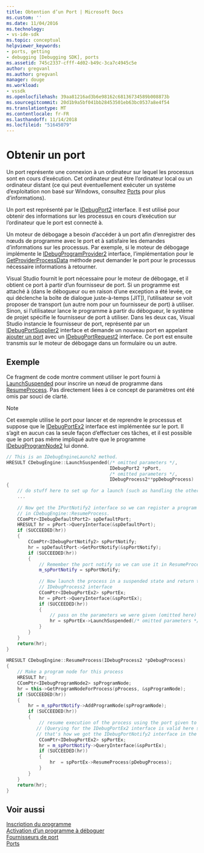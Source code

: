 ```yaml
---
title: Obtention d’un Port | Microsoft Docs
ms.custom: ''
ms.date: 11/04/2016
ms.technology:
- vs-ide-sdk
ms.topic: conceptual
helpviewer_keywords:
- ports, getting
- debugging [Debugging SDK], ports
ms.assetid: 745c2337-cfff-4d02-b49c-3ca7c4945c5e
author: gregvanl
ms.author: gregvanl
manager: douge
ms.workload:
- vssdk
ms.openlocfilehash: 39aa81216ad3b6e98162c68136734589b008873b
ms.sourcegitcommit: 20d1b9a5bf041bb28453501eb63bc0537a8e4f54
ms.translationtype: MT
ms.contentlocale: fr-FR
ms.lasthandoff: 11/14/2018
ms.locfileid: "51645079"
---
```

# <a name="get-a-port"></a>Obtenir un port
Un port représente une connexion à un ordinateur sur lequel les processus sont en cours d’exécution. Cet ordinateur peut être l’ordinateur local ou un ordinateur distant (ce qui peut éventuellement exécuter un système d’exploitation non basé sur Windows, consultez [Ports](../../extensibility/debugger/ports.md) pour plus d’informations).  
  
 Un port est représenté par le [IDebugPort2](../../extensibility/debugger/reference/idebugport2.md) interface. Il est utilisé pour obtenir des informations sur les processus en cours d’exécution sur l’ordinateur que le port est connecté à.  
  
 Un moteur de débogage a besoin d’accéder à un port afin d’enregistrer des nœuds de programme avec le port et à satisfaire les demandes d’informations sur les processus. Par exemple, si le moteur de débogage implémente le [IDebugProgramProvider2](../../extensibility/debugger/reference/idebugprogramprovider2.md) interface, l’implémentation pour le [GetProviderProcessData](../../extensibility/debugger/reference/idebugprogramprovider2-getproviderprocessdata.md) méthode peut demander le port pour le processus nécessaire informations à retourner.  
  
 Visual Studio fournit le port nécessaire pour le moteur de débogage, et il obtient ce port à partir d’un fournisseur de port. Si un programme est attaché à (dans le débogueur ou en raison d’une exception a été levée, ce qui déclenche la boîte de dialogue juste-à-temps [JIT]), l’utilisateur se voit proposer de transport (un autre nom pour un fournisseur de port) à utiliser. Sinon, si l’utilisateur lance le programme à partir du débogueur, le système de projet spécifie le fournisseur de port à utiliser. Dans les deux cas, Visual Studio instancie le fournisseur de port, représenté par un [IDebugPortSupplier2](../../extensibility/debugger/reference/idebugportsupplier2.md) interface et demande un nouveau port en appelant [ajouter un port](../../extensibility/debugger/reference/idebugportsupplier2-addport.md) avec un [ IDebugPortRequest2](../../extensibility/debugger/reference/idebugportrequest2.md) interface. Ce port est ensuite transmis sur le moteur de débogage dans un formulaire ou un autre.  
  
## <a name="example"></a>Exemple  
 Ce fragment de code montre comment utiliser le port fourni à [LaunchSuspended](../../extensibility/debugger/reference/idebugenginelaunch2-launchsuspended.md) pour inscrire un nœud de programme dans [ResumeProcess](../../extensibility/debugger/reference/idebugenginelaunch2-resumeprocess.md). Pas directement liées à ce concept de paramètres ont été omis par souci de clarté.  
  
> [!NOTE]
>  Cet exemple utilise le port pour lancer et de reprendre le processus et suppose que le [IDebugPortEx2](../../extensibility/debugger/reference/idebugportex2.md) interface est implémentée sur le port. Il s’agit en aucun cas la seule façon d’effectuer ces tâches, et il est possible que le port pas même impliqué autre que le programme [IDebugProgramNode2](../../extensibility/debugger/reference/idebugprogramnode2.md) lui donné.  
  
```cpp  
// This is an IDebugEngineLaunch2 method.  
HRESULT CDebugEngine::LaunchSuspended(/* omitted parameters */,  
                                      IDebugPort2 *pPort,  
                                      /* omitted parameters */,  
                                      IDebugProcess2**ppDebugProcess)  
{  
    // do stuff here to set up for a launch (such as handling the other parameters)  
    ...  
  
    // Now get the IPortNotify2 interface so we can register a program node  
    // in CDebugEngine::ResumeProcess.  
    CComPtr<IDebugDefaultPort2> spDefaultPort;  
    HRESULT hr = pPort->QueryInterface(&spDefaultPort);  
    if (SUCCEEDED(hr))  
    {  
        CComPtr<IDebugPortNotify2> spPortNotify;  
        hr = spDefaultPort->GetPortNotify(&spPortNotify);  
        if (SUCCEEDED(hr))  
        {  
            // Remember the port notify so we can use it in ResumeProcess.  
            m_spPortNotify = spPortNotify;  
  
            // Now launch the process in a suspended state and return the  
            // IDebugProcess2 interface  
            CComPtr<IDebugPortEx2> spPortEx;  
            hr = pPort->QueryInterface(&spPortEx);  
            if (SUCCEEDED(hr))  
            {  
                // pass on the parameters we were given (omitted here)  
                hr = spPortEx->LaunchSuspended(/* omitted parameters */,ppDebugProcess)  
            }  
        }  
    }  
    return(hr);  
}  
  
HRESULT CDebugEngine::ResumeProcess(IDebugProcess2 *pDebugProcess)  
{  
    // Make a program node for this process  
    HRESULT hr;  
    CComPtr<IDebugProgramNode2> spProgramNode;  
    hr = this->GetProgramNodeForProcess(pProcess, &spProgramNode);  
    if (SUCCEEDED(hr))  
    {  
        hr = m_spPortNotify->AddProgramNode(spProgramNode);  
        if (SUCCEEDED(hr))  
        {  
            // resume execution of the process using the port given to us earlier.  
           // (Querying for the IDebugPortEx2 interface is valid here since  
           // that's how we got the IDebugPortNotify2 interface in the first place.)  
            CComPtr<IDebugPortEx2> spPortEx;  
            hr = m_spPortNotify->QueryInterface(&spPortEx);  
            if (SUCCEEDED(hr))  
            {  
                hr  = spPortEx->ResumeProcess(pDebugProcess);  
            }  
        }  
    }  
    return(hr);  
}  
```  
  
## <a name="see-also"></a>Voir aussi  
 [Inscription du programme](../../extensibility/debugger/registering-the-program.md)   
 [Activation d’un programme à déboguer](../../extensibility/debugger/enabling-a-program-to-be-debugged.md)   
 [Fournisseurs de port](../../extensibility/debugger/port-suppliers.md)   
 [Ports](../../extensibility/debugger/ports.md)